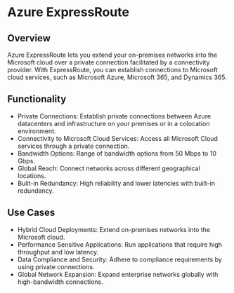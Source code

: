 # Azure ExpressRoute
## Overview
Azure ExpressRoute lets you extend your on-premises networks into the Microsoft cloud over a private connection facilitated by a connectivity provider. With ExpressRoute, you can establish connections to Microsoft cloud services, such as Microsoft Azure, Microsoft 365, and Dynamics 365.

## Functionality
 - Private Connections: Establish private connections between Azure datacenters and infrastructure on your premises or in a colocation environment.
 - Connectivity to Microsoft Cloud Services: Access all Microsoft Cloud services through a private connection.
 - Bandwidth Options: Range of bandwidth options from 50 Mbps to 10 Gbps.
 - Global Reach: Connect networks across different geographical locations.
 - Built-in Redundancy: High reliability and lower latencies with built-in redundancy.

## Use Cases
 - Hybrid Cloud Deployments: Extend on-premises networks into the Microsoft cloud.
 - Performance Sensitive Applications: Run applications that require high throughput and low latency.
 - Data Compliance and Security: Adhere to compliance requirements by using private connections.
 - Global Network Expansion: Expand enterprise networks globally with high-bandwidth connections.
